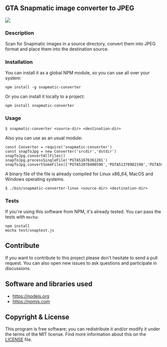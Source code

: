 ## GTA Snapmatic image converter to JPEG
![](https://travis-ci.org/manuasir/snapmatic-converter.svg?branch=master)

### Description

Scan for Snapmatic images in a source directory, convert them into JPEG format and place them into the destination source.

### Installation

You can install it as a global NPM module, so you can use all over your system:
```
npm install -g snapmatic-converter
```

Or you can install it locally to a project:

```
npm install snapmatic-converter
```

### Usage

```
$ snapmatic-converter <source-dir> <destination-dir>
```

Also you can use as an usual module:

```
const Converter = require('snapmatic-converter')
const snapToJpg = new Converter('srcdir','dstdir')
snapToJpg.convertAllFiles()
snapToJpg.processSingleFile('PGTA51876361281')
snapToJpg.convertSomeFiles(['PGTA52078400596','PGTA51370982198','PGTA5916100621'])
```

A binary file of the file is already compiled for Linux x86_64, MacOS and Windows operating systems.

```
$ ./bin/snapmatic-converter-linux <source-dir> <destination-dir>
```

### Tests

If you're using this software from NPM, it's already tested. You can pass the tests with `mocha`:

```
npm install
mocha test/snaptest.js
```

## Contribute

If you want to contribute to this project please don't hesitate to send a pull request. You can also open new issues to ask questions and participate in discussions.

## Software and libraries used

- https://nodejs.org
- https://npmjs.com

## Copyright & License


This program is free software; you can redistribute it and/or modify it under the terms of the MIT license.
Find more information about this on the [LICENSE](LICENSE) file.
